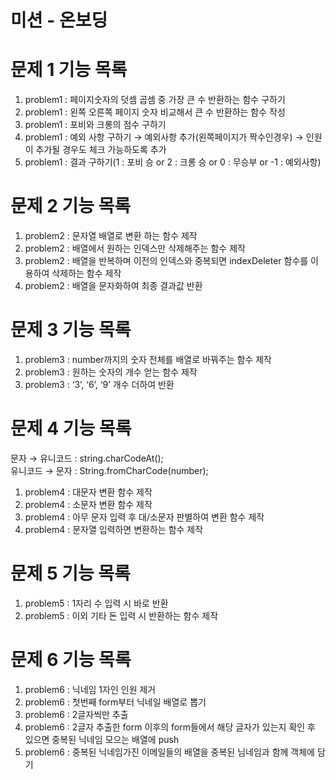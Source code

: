 # 미션 - 온보딩

# 문제 1 기능 목록

1. problem1 : 페이지숫자의 덧셈 곱셈 중 가장 큰 수 반환하는 함수 구하기
2. problem1 : 왼쪽 오른쪽 페이지 숫자 비교해서 큰 수 반환하는 함수 작성
3. problem1 : 포비와 크롱의 점수 구하기
4. problem1 : 예외 사항 구하기
   → 예외사항 추가(왼쪽페이지가 짝수인경우)
   → 인원이 추가될 경우도 체크 가능하도록 추가
5. problem1 : 결과 구하기(1 : 포비 승 or 2 : 크롱 승 or 0 : 무승부 or -1 : 예외사항)

# 문제 2 기능 목록

1. problem2 : 문자열 배열로 변환 하는 함수 제작
2. problem2 : 배열에서 원하는 인덱스만 삭제해주는 함수 제작
3. problem2 : 배열을 반복하며 이전의 인덱스와 중복되면 indexDeleter 함수를 이용하여 삭제하는 함수 제작
4. problem2 : 배열을 문자화하여 최종 결과값 반환

# 문제 3 기능 목록

1. problem3 : number까지의 숫자 전체를 배열로 바꿔주는 함수 제작
2. problem3 : 원하는 숫자의 개수 얻는 함수 제작
3. problem3 : ‘3’, ‘6’, ‘9’ 개수 더하여 반환

# 문제 4 기능 목록

문자 → 유니코드 : string.charCodeAt(); </br>
유니코드 → 문자 : String.fromCharCode(number);

1. problem4 : 대문자 변환 함수 제작
2. problem4 : 소문자 변환 함수 제작
3. problem4 : 아무 문자 입력 후 대/소문자 판별하여 변환 함수 제작
4. problem4 : 문자열 입력하면 변환하는 함수 제작

# 문제 5 기능 목록

1. problem5 : 1자리 수 입력 시 바로 반환
2. problem5 : 이외 기타 돈 입력 시 반환하는 함수 제작

# 문제 6 기능 목록

1. problem6 : 닉네임 1자인 인원 제거
2. problem6 : 첫번째 form부터 닉네일 배열로 뽑기
3. problem6 : 2글자씩만 추출
4. problem6 : 2글자 추출한 form 이후의 form들에서 해당 글자가 있는지 확인 후 있으면 중복된 닉네임 모으는 배열에 push
5. problem6 : 중복된 닉네임가진 이메일들의 배열을 중복된 님네임과 함께 객체에 담기

